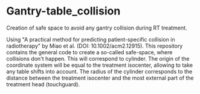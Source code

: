 # Gantry-table_collision
Creation of safe space to avoid any gantry collision during RT treatment.

Using "A practical method for predicting patient-specific collision in radiotherapy" by Miao et al. (DOI: 10.1002/acm2.12915).
This repository contains the general code to create a so-called safe-space, where collisions don't happen. This will correspond to cylinder.
The origin of the coordinate system will be equal to the treatment isocenter, allowing to take any table shifts into account.
The radius of the cylinder corresponds to the distance between the treatment isocenter and the most external part of the treatment head (touchguard). 
